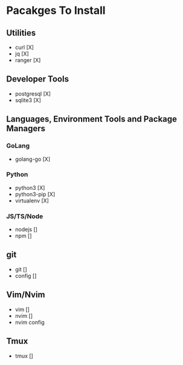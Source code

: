# Pacakges To Install

## Utilities
* curl [X]
* jq [X]
* ranger [X]

## Developer Tools
* postgresql [X]
* sqlite3 [X]

## Languages, Environment Tools and Package Managers

### GoLang
* golang-go [X]

### Python
* python3 [X]
* python3-pip [X]
* virtualenv [X]

### JS/TS/Node
* nodejs []
* npm []

## git
* git []
* config []

## Vim/Nvim
* vim []
* nvim []
* nvim config

## Tmux
* tmux []
